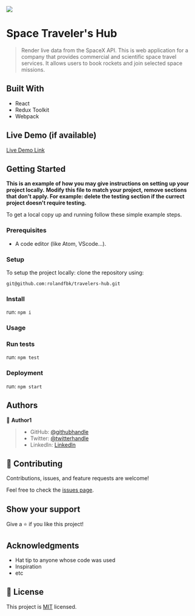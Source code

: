 ![](https://img.shields.io/badge/Microverse-blueviolet)

# Space Traveler's Hub

> Render live data from the SpaceX API. This is web application for a company that provides commercial and scientific space travel services. It allows users to book rockets and join selected space missions.


## Built With

- React
- Redux Toolkit
- Webpack

## Live Demo (if available)

[Live Demo Link](https://glittery-starship-807d91.netlify.app/)


## Getting Started

**This is an example of how you may give instructions on setting up your project locally.**
**Modify this file to match your project, remove sections that don't apply. For example: delete the testing section if the currect project doesn't require testing.**


To get a local copy up and running follow these simple example steps.

### Prerequisites
- A code editor (like Atom, VScode...).

### Setup
To setup the project locally: clone the repository using:
```
git@github.com:rolandfbk/travelers-hub.git
```

### Install
run: `npm i`

### Usage

### Run tests
run: `npm test`

### Deployment
run: ```npm start```



## Authors

👤 **Author1**

>- GitHub: [@githubhandle](https://github.com/Ogaga01)
>- Twitter: [@twitterhandle](https://twitter.com/i_ogaga_n)
>- LinkedIn: [LinkedIn](https://www.linkedin.com/in/ogaga-iyara)


## 🤝 Contributing

Contributions, issues, and feature requests are welcome!

Feel free to check the [issues page](../../issues/).

## Show your support

Give a ⭐️ if you like this project!

## Acknowledgments

- Hat tip to anyone whose code was used
- Inspiration
- etc

## 📝 License

This project is [MIT](./MIT.md) licensed.
